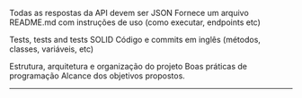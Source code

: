 Todas as respostas da API devem ser JSON
Fornece um arquivo README.md com instruções de uso (como executar, endpoints etc)

Tests, tests and tests
SOLID
Código e commits em inglês (métodos, classes, variáveis, etc)

Estrutura, arquitetura e organização do projeto
Boas práticas de programação
Alcance dos objetivos propostos.

----------------------------------------------
